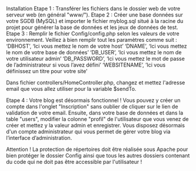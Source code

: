 Installation
Etape 1 : Transférer les fichiers dans le dossier web de votre serveur web (en général "www/").
Etape 2 : Créer une base données sur votre SGDB (MySQL) et importer le fichier myblog.sql situé à la racine du projet pour générer la base de données et les jeux de données de test.
Etape 3 : Remplir le fichier Config/config.php selon les valeurs de votre environnement.
Veillez à bien remplir tout les paramètres comme suit : 
‘DBHOST’, ‘Ici vous mettez le nom de votre host’
‘DNAME’, ‘Ici vous mettez le nom de votre base de données’
‘DB_USER’, ‘Ici vous mettez le nom de votre utilisateur admin’
‘DB_PASSWORD’, ‘Ici vous mettez le mot de passe de l’administrateur  si vous l’avez défini’
‘WEBSITENAME’, ’Ici vous définissez un titre pour votre site’

Dans fichier controllers/HomeController.php, changez et mettez l'adresse email que vous allez utiliser pour la variable $sendTo.

Etape 4 : Votre blog est désormais fonctionnel ! Vous pouvez y créer un compte dans l'onglet "Inscription" sans oublier de cliquer sur le lien de validation de votre email. Ensuite, dans votre base de données et dans la table "users", modifier la colonne "profil" de l'utilisateur que vous venez de créer et mettez y la valeur admin et enregistrer. Vous disposez désormais d'un compte administrateur qui vous permet de gérer votre blog via l’interface d’administration.

Attention ! La protection de répertoires doit être réalisée sous Apache pour bien protéger le dossier Config ainsi que tous les autres dossiers contenant du code qui ne doit pas être accessible par l'utilisateur !
